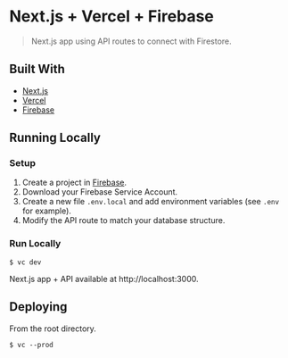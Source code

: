 # Next.js + Vercel + Firebase

> Next.js app using API routes to connect with Firestore.

## Built With

- [Next.js](https://nextjs.org/)
- [Vercel](https://vercel.com)
- [Firebase](https://firebase.google.com)

## Running Locally

### Setup

1. Create a project in [Firebase](https://firebase.google.com/docs/firestore/quickstart).
1. Download your Firebase Service Account.
1. Create a new file `.env.local` and add environment variables (see `.env` for example).
1. Modify the API route to match your database structure.

### Run Locally

```
$ vc dev
```

Next.js app + API available at http://localhost:3000.

## Deploying

From the root directory.

```
$ vc --prod
```
